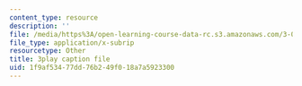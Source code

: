```yaml
---
content_type: resource
description: ''
file: /media/https%3A/open-learning-course-data-rc.s3.amazonaws.com/3-091sc-introduction-to-solid-state-chemistry-fall-2010/1f9af53477dd76b249f018a7a5923300_p6isgsReWmI.srt
file_type: application/x-subrip
resourcetype: Other
title: 3play caption file
uid: 1f9af534-77dd-76b2-49f0-18a7a5923300
---
```

